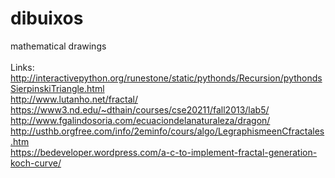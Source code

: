 # dibuixos<br>
mathematical drawings<br>
<br>
Links:<br>
http://interactivepython.org/runestone/static/pythonds/Recursion/pythondsSierpinskiTriangle.html<br>
http://www.lutanho.net/fractal/<br>
https://www3.nd.edu/~dthain/courses/cse20211/fall2013/lab5/<br>
http://www.fgalindosoria.com/ecuaciondelanaturaleza/dragon/<br>
http://usthb.orgfree.com/info/2eminfo/cours/algo/LegraphismeenCfractales.htm<br>
https://bedeveloper.wordpress.com/a-c-to-implement-fractal-generation-koch-curve/<br>
